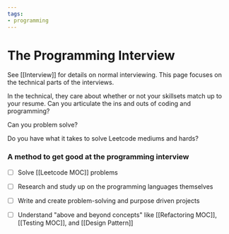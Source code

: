 ```yaml
---
tags:
- programming
---
```

# The Programming Interview

See [[Interview]] for details on normal interviewing. This page focuses on the technical parts of the interviews. 

In the technical, they care about whether or not your skillsets match up to your resume. Can you articulate the ins and outs of coding and programming? 

Can you problem solve?

Do you have what it takes to solve Leetcode mediums and hards?

### A method to get good at the programming interview
- [ ] Solve [[Leetcode MOC]] problems
- [ ] Research and study up on the programming languages themselves
- [ ] Write and create problem-solving and purpose driven projects
- [ ] Understand "above and beyond concepts" like [[Refactoring MOC]], [[Testing MOC]], and [[Design Pattern]]

